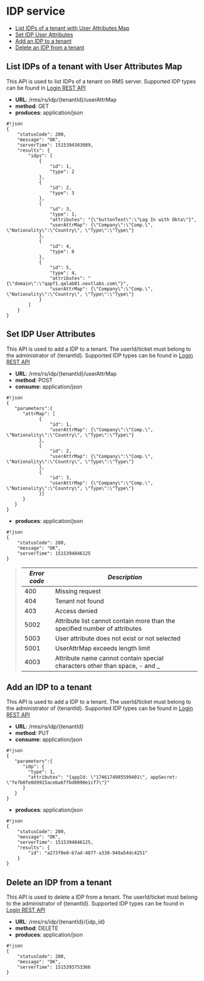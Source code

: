 # IDP service

 - [List IDPs of a tenant with User Attributes Map](#markdown-header-list-idps-of-a-tenant-with-user-attributes-map)
 - [Set IDP User Attributes](#markdown-header-set-idp-user-attributes) 
 - [Add an IDP to a tenant](#markdown-header-add-an-idp-to-a-tenant)
 - [Delete an IDP from a tenant](#markdown-header-delete-an-idp-from-a-tenant)

## List IDPs of a tenant with User Attributes Map
This API is used to list IDPs of a tenant on RMS server. Supported IDP types can be found in 
[Login REST API](https://bitbucket.org/nxtlbs-devops/rightsmanagement-wiki/wiki/RMS/RESTful%20API/Login%20REST%20API)

- **URL**: /rms/rs/idp/{tenantId}/userAttrMap
- **method**: GET
- **produces**: application/json
```
#!json
{
    "statusCode": 200,
    "message": "OK",
    "serverTime": 1515394303089,
    "results": {
        "idps": [
            {
                "id": 1,
                "type": 2
            },
            {
                "id": 2,
                "type": 3
            },
            {
                "id": 3,
                "type": 1,
                "attributes": "{\"buttonText\":\"Log In with Okta\"}",
                "userAttrMap": {\"Company\":\"Comp.\", \"Nationality\":\"Country\", \"Type\":\"Type\"}
            },
            {
                "id": 4,
                "type": 0
            },
            {
                "id": 5,
                "type": 4,
                "attributes": "{\"domain\":\"qapf1.qalab01.nextlabs.com\"}",
                "userAttrMap": {\"Company\":\"Comp.\", \"Nationality\":\"Country\", \"Type\":\"Type\"}
            }
        ]
    }
}

```

## Set IDP User Attributes
This API is used to add a IDP to a tenant. The userId/ticket must belong to the administrator of {tenantId}. Supported IDP types can be found in 
[Login REST API](https://bitbucket.org/nxtlbs-devops/rightsmanagement-wiki/wiki/RMS/RESTful%20API/Login%20REST%20API)

- **URL**: /rms/rs/idp/{tenantId}/userAttrMap
- **method**: POST
- **consume**: application/json
```
#!json
{
   "parameters":{
      "attrMap": [
			{
                "id": 1,
                "userAttrMap": {\"Company\":\"Comp.\", \"Nationality\":\"Country\", \"Type\":\"Type\"}
            },
            {
                "id": 2,
                "userAttrMap": {\"Company\":\"Comp.\", \"Nationality\":\"Country\", \"Type\":\"Type\"}
            },
            {
                "id": 3,
                "userAttrMap": {\"Company\":\"Comp.\", \"Nationality\":\"Country\", \"Type\":\"Type\"}
            }]
      }
   }
}

```
- **produces**: application/json
```
#!json
{
    "statusCode": 200,
    "message": "OK",
    "serverTime": 1515394846125
}
```

> |  *Error code*                  |  *Description*   |
> |-------------------------|------------|
> |  400	    | Missing request| 
> |  404	    | Tenant not found| 
> |  403	    | Access denied| 
> |  5002	    | Attribute list cannot contain more than the specified number of attributes| 
> |  5003	    | User attribute does not exist or not selected| 
> |  5001	    | UserAttrMap exceeds length limit| 
> |  4003	    | Attribute name cannot contain special characters other than space, - and _| 



## Add an IDP to a tenant
This API is used to add a IDP to a tenant. The userId/ticket must belong to the administrator of {tenantId}. Supported IDP types can be found in 
[Login REST API](https://bitbucket.org/nxtlbs-devops/rightsmanagement-wiki/wiki/RMS/RESTful%20API/Login%20REST%20API)

- **URL**: /rms/rs/idp/{tenantId}
- **method**: PUT
- **consume**: application/json
```
#!json
{
   "parameters":{
      "idp": {
      	"type": 1,
      	"attributes": "{appId: \"1746174985599401\", appSecret: \"fe7b0fe0d9915aceba6ffbd0090e1cf7\"}"
      }
   }
}
```
- **produces**: application/json
```
#!json
{
    "statusCode": 200,
    "message": "OK",
    "serverTime": 1515394846125,
    "results": {
        "id": "a273f0e0-b7ad-4877-a330-949a54dc4251"
    }
}
```

## Delete an IDP from a tenant
This API is used to delete a IDP from a tenant. The userId/ticket must belong to the administrator of {tenantId}. Supported IDP types can be found in 
[Login REST API](https://bitbucket.org/nxtlbs-devops/rightsmanagement-wiki/wiki/RMS/RESTful%20API/Login%20REST%20API)

- **URL**: /rms/rs/idp/{tenantId}/{idp_id}
- **method**: DELETE
- **produces**: application/json
```
#!json
{
    "statusCode": 200,
    "message": "OK",
    "serverTime": 1515393753366
}
```